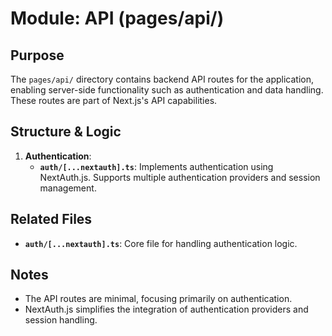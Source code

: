 # Module: API (pages/api/)

## Purpose
The `pages/api/` directory contains backend API routes for the application, enabling server-side functionality such as authentication and data handling. These routes are part of Next.js's API capabilities.

## Structure & Logic
1. **Authentication**:
   - **`auth/[...nextauth].ts`**: Implements authentication using NextAuth.js. Supports multiple authentication providers and session management.

## Related Files
- **`auth/[...nextauth].ts`**: Core file for handling authentication logic.

## Notes
- The API routes are minimal, focusing primarily on authentication.
- NextAuth.js simplifies the integration of authentication providers and session handling.
